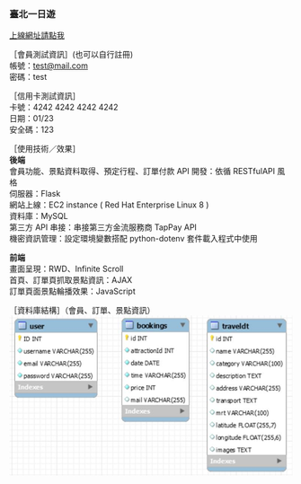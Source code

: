 ### 臺北一日遊

 [上線網址請點我](http://18.217.38.82:3000/)  

［會員測試資訊］(也可以自行註冊)<br />
帳號：test@mail.com <br />
密碼：test<br />

［信用卡測試資訊］<br />
卡號：4242 4242 4242 4242<br />
日期：01/23<br />
安全碼：123<br />

［使用技術／效果］<br />
**後端**<br />
會員功能、景點資料取得、預定行程、訂單付款 API 開發：依循 RESTfulAPI 風格<br />
伺服器：Flask<br />
網站上線：EC2 instance ( Red Hat Enterprise Linux 8 ) <br />
資料庫：MySQL<br />
第三方 API 串接：串接第三方金流服務商 TapPay API<br />
機密資訊管理：設定環境變數搭配 python-dotenv 套件載入程式中使用<br />

**前端**<br />
畫面呈現：RWD、Infinite Scroll<br />
首頁、訂單頁抓取景點資訊：AJAX<br />
訂單頁面景點輪播效果：JavaScript

［資料庫結構］（會員、訂單、景點資訊）<br />
![](https://github.com/Jhih-cell/taipei-day-trip-website/blob/main/DBstructure.JPG)
